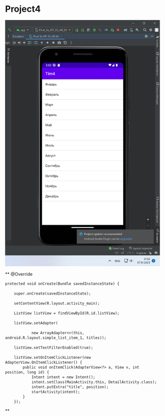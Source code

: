 # Project4

![Screenshot](screenshot.png)

**
@Override

    protected void onCreate(Bundle savedInstanceState) {
    
        super.onCreate(savedInstanceState);
        
        setContentView(R.layout.activity_main);
        
        ListView listView = findViewById(R.id.listView);
        
        listView.setAdapter(
        
                new ArrayAdapter<>(this, android.R.layout.simple_list_item_1, titles));
                
        listView.setTextFilterEnabled(true);

        listView.setOnItemClickListener(new AdapterView.OnItemClickListener() {
            public void onItemClick(AdapterView<?> a, View v, int position, long id) {
                Intent intent = new Intent();
                intent.setClass(MainActivity.this, DetailActivity.class);
                intent.putExtra("title", position);
                startActivity(intent);
            }
        });
**
